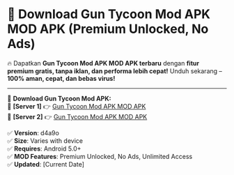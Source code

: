 # 🚀 Download Gun Tycoon Mod APK MOD APK (Premium Unlocked, No Ads)  

🔥 Dapatkan **Gun Tycoon Mod APK MOD APK terbaru** dengan **fitur premium gratis, tanpa iklan, dan performa lebih cepat!** Unduh sekarang – **100% aman, cepat, dan bebas virus!**  

---


🔽 **Download Gun Tycoon Mod APK:**  
🔹 **[Server 1]** 👉 [Gun Tycoon Mod APK MOD APK](https://apkcomod.com?title=Gun_Tycoon_Mod_APK)  
🔹 **[Server 2]** 👉 [Gun Tycoon Mod APK MOD APK](https://apkcomod.com?title=Gun_Tycoon_Mod_APK)  


✅ **Version**: d4a9o  
✅ **Size**: Varies with device  
✅ **Requires**: Android 5.0+  
✅ **MOD Features**: Premium Unlocked, No Ads, Unlimited Access  
✅ **Updated**: [Current Date]  